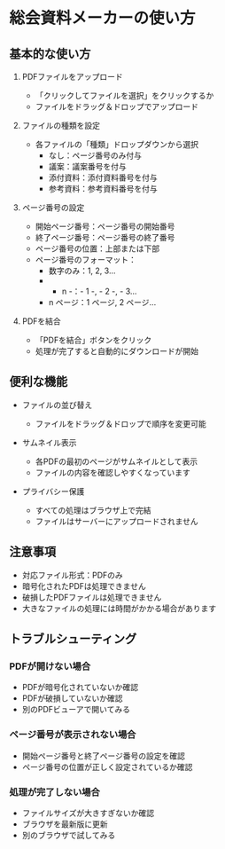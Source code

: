 # 総会資料メーカーの使い方

## 基本的な使い方

1. PDFファイルをアップロード
   - 「クリックしてファイルを選択」をクリックするか
   - ファイルをドラッグ＆ドロップでアップロード

2. ファイルの種類を設定
   - 各ファイルの「種類」ドロップダウンから選択
     - なし：ページ番号のみ付与
     - 議案：議案番号を付与
     - 添付資料：添付資料番号を付与
     - 参考資料：参考資料番号を付与

3. ページ番号の設定
   - 開始ページ番号：ページ番号の開始番号
   - 終了ページ番号：ページ番号の終了番号
   - ページ番号の位置：上部または下部
   - ページ番号のフォーマット：
     - 数字のみ：1, 2, 3...
     - - n -：- 1 -, - 2 -, - 3...
     - n ページ：1 ページ, 2 ページ...

4. PDFを結合
   - 「PDFを結合」ボタンをクリック
   - 処理が完了すると自動的にダウンロードが開始

## 便利な機能

- ファイルの並び替え
  - ファイルをドラッグ＆ドロップで順序を変更可能

- サムネイル表示
  - 各PDFの最初のページがサムネイルとして表示
  - ファイルの内容を確認しやすくなっています

- プライバシー保護
  - すべての処理はブラウザ上で完結
  - ファイルはサーバーにアップロードされません

## 注意事項

- 対応ファイル形式：PDFのみ
- 暗号化されたPDFは処理できません
- 破損したPDFファイルは処理できません
- 大きなファイルの処理には時間がかかる場合があります

## トラブルシューティング

### PDFが開けない場合
- PDFが暗号化されていないか確認
- PDFが破損していないか確認
- 別のPDFビューアで開いてみる

### ページ番号が表示されない場合
- 開始ページ番号と終了ページ番号の設定を確認
- ページ番号の位置が正しく設定されているか確認

### 処理が完了しない場合
- ファイルサイズが大きすぎないか確認
- ブラウザを最新版に更新
- 別のブラウザで試してみる 
